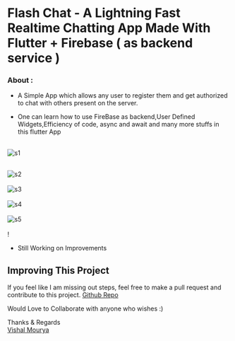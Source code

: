 # Flash Chat - A Lightning Fast Realtime Chatting App Made With Flutter + Firebase ( as backend service )

### About :

- A Simple App which allows any user to register them and get authorized to chat with others present on the server.

- One can learn how to use FireBase as backend,User Defined Widgets,Efficiency of code, async and await and many more stuffs in this flutter App
<br> <br>

![s1](https://github.com/vishal-mourya/Flash-Chat-Flutter-Firebase/blob/main/images/sc1.jpeg?raw=true) <br> <br>

![s2](https://github.com/vishal-mourya/alumni-student-connect/blob/main/pics/s2.png?raw=true) <br> <br>
![s3](https://github.com/vishal-mourya/alumni-student-connect/blob/main/pics/s3.png?raw=true) <br> <br>
![s4](https://github.com/vishal-mourya/alumni-student-connect/blob/main/pics/s4.png?raw=true) <br> <br>
![s5](https://github.com/vishal-mourya/alumni-student-connect/blob/main/pics/s5.png?raw=true) <br> <br>!
<br>

- Still Working on Improvements

## Improving This Project

If you feel like I am missing out steps, feel free to make a pull request and contribute to this project. [Github Repo](https://github.com/vishal-mourya/climatge-app)

Would Love to Collaborate with anyone who wishes :)

Thanks & Regards <br>
[Vishal Mourya](https://www.linkedin.com/in/vishal-mourya-a4245b18b/)